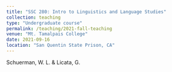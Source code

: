 ```yaml
---
title: "SSC 280: Intro to Linguistics and Language Studies"
collection: teaching
type: "Undergraduate course"
permalink: /teaching/2021-fall-teaching
venue: "Mt. Tamalpais College"
date: 2021-09-16
location: "San Quentin State Prison, CA"
---
```


Schuerman, W. L. & Licata, G. 